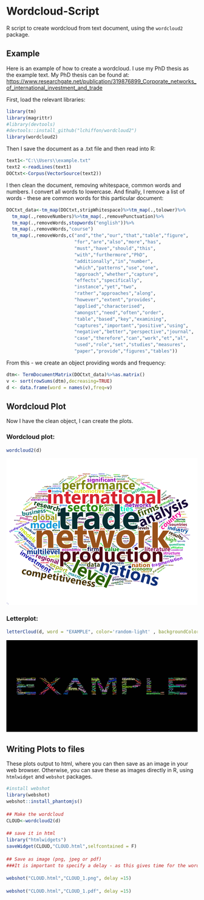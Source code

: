 Wordcloud-Script
================

R script to create wordcloud from text document, using the `wordcloud2` package.

Example
-------

Here is an example of how to create a wordcloud. I use my PhD thesis as the example text. My PhD thesis can be found at: <https://www.researchgate.net/publication/319876899_Corporate_networks_of_international_investment_and_trade>

First, load the relevant libraries:

``` r
library(tm)
library(magrittr)
#library(devtools)
#devtools::install_github("lchiffon/wordcloud2")
library(wordcloud2)
```

Then I save the document as a .txt file and then read into R:

``` r
text1<-"C:\\Users\\example.txt"
text2 <-readLines(text1)
DOCtxt<-Corpus(VectorSource(text2))
```

I then clean the document, removing whitespace, common words and numbers. I convert all words to lowercase. And finally, I remove a list of words - these are common words for this particular document:

``` r
DOCtxt_data<-tm_map(DOCtxt,stripWhitespace)%>%tm_map(.,tolower)%>%
  tm_map(.,removeNumbers)%>%tm_map(.,removePunctuation)%>%
  tm_map(.,removeWords,stopwords("english"))%>%
  tm_map(.,removeWords,"course")
  tm_map(.,removeWords,c("and","the","our","that","table","figure",
                         "for","are","also","more","has",
                         "must","have","should","this",
                         "with","furthermore","PhD",
                         "additionally","in","number",
                         "which","patterns","use","one",
                         "approach","whether","capture",
                         "effects","specifically",
                         "instance","yet","two",
                         "rather","approaches","along",
                         "however","extent","provides",
                         "applied","characterised",
                         "amongst","need","often","order",
                         "table","based","key","examining",
                         "captures","important","positive","using",
                         "negative","better","perspective","journal",
                         "case","therefore","can","work","et","al",
                         "used","role","set","studies","measures",
                         "paper","provide","figures","tables"))
```

From this - we create an object providing words and frequency:

``` r
dtm<- TermDocumentMatrix(DOCtxt_data)%>%as.matrix()
v <- sort(rowSums(dtm),decreasing=TRUE)
d <- data.frame(word = names(v),freq=v)
```

Wordcloud Plot
--------------

Now I have the clean object, I can create the plots.

### Wordcloud plot:

``` r
wordcloud2(d)
```


![](README_files/figure-markdown_github/WC-1.png)

### Letterplot:

``` r
letterCloud(d, word = "EXAMPLE", color='random-light' , backgroundColor="black")
```

![](README_files/figure-markdown_github/WL-1.png)

Writing Plots to files
----------------------

These plots output to html, where you can then save as an image in your web browser. Otherwise, you can save these as images directly in R, using `htmlwidget` and `webshot` packages.

``` r
#install webshot
library(webshot)
webshot::install_phantomjs()

## Make the wordcloud
CLOUD<-wordcloud2(d)

## save it in html
library("htmlwidgets")
saveWidget(CLOUD,"CLOUD.html",selfcontained = F)

## Save as image (png, jpeg or pdf)
###It is important to specify a delay - as this gives time for the wordcloud to load fully in html

webshot("CLOUD.html","CLOUD_1.png", delay =15)

webshot("CLOUD.html","CLOUD_1.pdf", delay =15)
```
